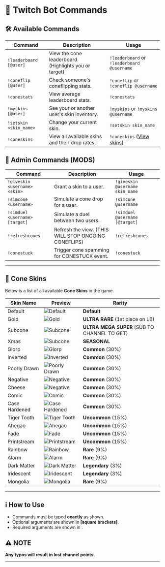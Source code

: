 # 📜 Twitch Bot Commands

## 🛠 Available Commands

| **Command**            | **Description**                                             | **Usage**                               |
|------------------------|-------------------------------------------------------------|-----------------------------------------|
| `!leaderboard  [@user]` | View the cone leaderboard. (Highlights you or target)                | `!leaderboard` or `!leaderboard @username`                   |
| `!coneflip [@user]`     | Check someone's coneflipping stats.                         | `!coneflip` or `!coneflip @username`      |
| `!conestats`           | View average leaderboard stats.                             | `!conestats`                            |
| `!myskins [@user]`      | See your or another user's skin inventory.                  | `!myskins` or `!myskins @username`        |
| `!setskin <skin_name>` | Change your current skin.                                   | `!setskin skin_name`                    |
| `!coneskins`           | View all available skins and their drop rates.              | `!coneskins` ([View skins](https://imgur.com/a/ZonAHhK)) |

## 🔧 Admin Commands (MODS)

| **Command**                    | **Description**                                       | **Usage**                                 |
|--------------------------------|-------------------------------------------------------|-------------------------------------------|
| `!giveskin <username> <skin>`  | Grant a skin to a user.                               | `!giveskin @username skin_name`           |
| `!simcone <username>`          | Simulate a cone drop for a user.                      | `!simcone @username`                      |
| `!simduel <username> [target]`   | Simulate a duel between two users. | `!simduel @username [@target]`              |
| `!refreshcones`                | Refresh the view. (THIS WILL STOP ONGOING CONEFLIPS)                                | `!refreshcones`                           |
| `!conestuck`                   | Trigger cone spamming for CONESTUCK event.            | `!conestuck`                              |

---

## 🎨 Cone Skins

Below is a list of all available **Cone Skins** in the game.

| **Skin Name**   | **Preview**                                     | **Rarity**                                  |
|-----------------|-------------------------------------------------|---------------------------------------------|
| Default         | ![Default](public/skins/cone_default.png)       | **Default**                                 |
| Gold            | ![Gold](public/skins/cone_gold.png)             | **ULTRA RARE** (1st place on LB)            |
| Subcone         | ![Subcone](public/skins/cone_sub.webp)           | **ULTRA MEGA SUPER** (SUB TO CHANNEL TO GET) |
| Xmas         | ![Subcone](public/skins/cone_xmas.webp)           | **SEASONAL** |
| Glorp           | ![Glorp](public/skins/cone_glorp.png)           | **Common** (30%)                            |
| Inverted        | ![Inverted](public/skins/cone_inverted.png)     | **Common** (30%)                            |
| Poorly Drawn    | ![Poorly Drawn](public/skins/cone_poorlydrawn.png)| **Common** (30%)                           |
| Negative        | ![Negative](public/skins/cone_negative.png)     | **Common** (30%)                            |
| Cheese        | ![Negative](public/skins/cone_cheese.png)     | **Common** (30%)                            |
| Comic           | ![Comic](public/skins/cone_comic.png)           | **Common** (30%)                            |
| Case Hardened   | ![Case Hardened](public/skins/cone_casehardened.png)| **Common** (30%)                          |
| Tiger Tooth     | ![Tiger Tooth](public/skins/cone_tigertooth.png)  | **Uncommon** (15%)                          |
| Ahegao          | ![Ahegao](public/skins/cone_ahegao.png)         | **Uncommon** (15%)                          |
| Fade            | ![Fade](public/skins/cone_fade.png)             | **Uncommon** (15%)                          |
| Printstream     | ![Printstream](public/skins/cone_printstream.png)| **Uncommon** (15%)                          |
| Rainbow         | ![Rainbow](public/skins/cone_rainbow.webp)       | **Rare** (9%)                               |
| Alarm           | ![Alarm](public/skins/cone_alarm.webp)          | **Rare** (9%)                               |
| Dark Matter     | ![Dark Matter](public/skins/holo_darkmatter.jpg) | **Legendary** (3%)                          |
| Iridescent      | ![Iridescent](public/skins/holo_iridescent.jpg)   | **Legendary** (3%)                          |
| Mongolia        | ![Mongolia](public/skins/cone_mongolia.webp)      | **Rare** (9%)                               |


---

## ℹ️ How to Use
- Commands must be typed **exactly** as shown.
- Optional arguments are shown in **[square brackets]**.
- Required arguments are shown in **<angle brackets>**.

## ⚠️ NOTE
**Any typos will result in lost channel points.**

---
